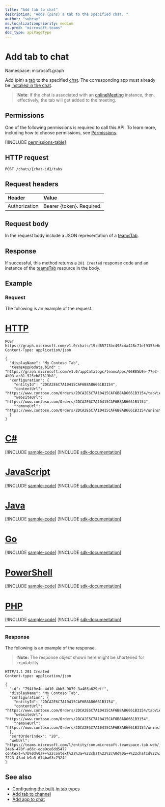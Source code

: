 ```yaml
---
title: "Add tab to chat"
description: "Adds (pins) a tab to the specified chat. "
author: "subray"
ms.localizationpriority: medium
ms.prod: "microsoft-teams"
doc_type: apiPageType
---
```


# Add tab to chat

Namespace: microsoft.graph

Add (pin) a [tab](../resources/teamstab.md) to the specified [chat](../resources/chat.md). 
The corresponding app must already be [installed in the chat](../api/chat-list-installedapps.md).

> **Note**: If the chat is associated with an [onlineMeeting](../resources/onlinemeeting.md) instance, then, effectively, the tab will get added to the meeting.

## Permissions
One of the following permissions is required to call this API. To learn more, including how to choose permissions, see [Permissions](/graph/permissions-reference).

<!-- { "blockType": "permissions", "name": "chat_post_tabs" } -->
[!INCLUDE [permissions-table](../includes/permissions/chat-post-tabs-permissions.md)]


## HTTP request
<!-- { "blockType": "ignored" } -->
```http
POST /chats/{chat-id}/tabs
```

## Request headers
| Header       | Value |
|:---------------|:--------|
| Authorization  | Bearer {token}. Required.  |

## Request body

In the request body include a JSON representation of a [teamsTab](../resources/teamstab.md).

## Response

If successful, this method returns a `201 Created` response code and an instance of the [teamsTab](../resources/teamstab.md) resource in the body.

## Example

### Request

The following is an example of the request.


# [HTTP](#tab/http)
<!-- {
  "blockType": "request",
  "name": "add_tab_to_chat",
  "sampleKeys": ["19:d65713bc498c4a428c71ef9353e6ce20@thread.v2"]
}
-->

```http
POST https://graph.microsoft.com/v1.0/chats/19:d65713bc498c4a428c71ef9353e6ce20@thread.v2/tabs
Content-Type: application/json

{
  "displayName": "My Contoso Tab",
  "teamsApp@odata.bind" : "https://graph.microsoft.com/v1.0/appCatalogs/teamsApps/06805b9e-77e3-4b93-ac81-525eb87513b8",
  "configuration": {
    "entityId": "2DCA2E6C7A10415CAF6B8AB6661B3154",
    "contentUrl": "https://www.contoso.com/Orders/2DCA2E6C7A10415CAF6B8AB6661B3154/tabView",
    "websiteUrl": "https://www.contoso.com/Orders/2DCA2E6C7A10415CAF6B8AB6661B3154",
    "removeUrl": "https://www.contoso.com/Orders/2DCA2E6C7A10415CAF6B8AB6661B3154/uninstallTab"
  }
}
```

# [C#](#tab/csharp)
[!INCLUDE [sample-code](../includes/snippets/csharp/add-tab-to-chat-csharp-snippets.md)]
[!INCLUDE [sdk-documentation](../includes/snippets/snippets-sdk-documentation-link.md)]

# [JavaScript](#tab/javascript)
[!INCLUDE [sample-code](../includes/snippets/javascript/add-tab-to-chat-javascript-snippets.md)]
[!INCLUDE [sdk-documentation](../includes/snippets/snippets-sdk-documentation-link.md)]

# [Java](#tab/java)
[!INCLUDE [sample-code](../includes/snippets/java/add-tab-to-chat-java-snippets.md)]
[!INCLUDE [sdk-documentation](../includes/snippets/snippets-sdk-documentation-link.md)]

# [Go](#tab/go)
[!INCLUDE [sample-code](../includes/snippets/go/add-tab-to-chat-go-snippets.md)]
[!INCLUDE [sdk-documentation](../includes/snippets/snippets-sdk-documentation-link.md)]

# [PowerShell](#tab/powershell)
[!INCLUDE [sample-code](../includes/snippets/powershell/add-tab-to-chat-powershell-snippets.md)]
[!INCLUDE [sdk-documentation](../includes/snippets/snippets-sdk-documentation-link.md)]

# [PHP](#tab/php)
[!INCLUDE [sample-code](../includes/snippets/php/add-tab-to-chat-php-snippets.md)]
[!INCLUDE [sdk-documentation](../includes/snippets/snippets-sdk-documentation-link.md)]

---



### Response

The following is an example of the response. 

>**Note:** The response object shown here might be shortened for readability.

<!-- {
  "blockType": "response",
  "truncated": true,
  "@odata.type": "microsoft.graph.teamsTab"
} -->

```http
HTTP/1.1 201 Created
Content-type: application/json

{
  "id": "794f0e4e-4d10-4bb5-9079-3a465a629eff",
  "displayName": "My Contoso Tab",
  "configuration": {
    "entityId": "2DCA2E6C7A10415CAF6B8AB6661B3154",
    "contentUrl": "https://www.contoso.com/Orders/2DCA2E6C7A10415CAF6B8AB6661B3154/tabView",
    "websiteUrl": "https://www.contoso.com/Orders/2DCA2E6C7A10415CAF6B8AB6661B3154",
    "removeUrl": "https://www.contoso.com/Orders/2DCA2E6C7A10415CAF6B8AB6661B3154/uninstallTab"
  },
  "sortOrderIndex": "20",
  "webUrl": "https://teams.microsoft.com/l/entity/com.microsoft.teamspace.tab.web/_djb2_msteams_prefix_193fe248-24e6-478f-a66c-ede9ce6dd547?context=%7b%0d%0a++%22context%22%3a+%22chat%22%2c%0d%0a++%22chatId%22%3a+%2219%3ad65713bc498c4a428c71ef9353e6ce20%40thread.v2%22%2c%0d%0a++%22subEntityId%22%3a+null%0d%0a%7d&tenantId=139d16b4-7223-43ad-b9a8-674ba63c7924"
}
```

## See also

- [Configuring the built-in tab types](/graph/teams-configuring-builtin-tabs)
- [Add tab to channel](channel-post-tabs.md)
- [Add app to chat](chat-post-installedapps.md)


<!-- uuid: 8fcb5dbc-d5aa-4681-8e31-b001d5168d79
2015-10-25 14:57:30 UTC -->
<!--
{
  "type": "#page.annotation",
  "description": "Add tab to chat",
  "keywords": "",
  "section": "documentation",
  "tocPath": "",
  "suppressions": []
}
-->


